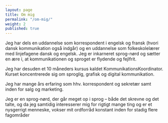 ```yaml
---
layout: page
title: Om mig
permalink: "/om-mig/"
weight: 2
published: true
---
```



Jeg har dels en uddannelse som korrespondent i engelsk og fransk (hvori dansk kommunikation også indgår) og en uddannelse som folkeskolelærer med linjefagene dansk og engelsk. Jeg er inkarneret sprog-nørd og sætter en ære i, at kommunikationen og sproget er flydende og fejlfrit.

Jeg har desuden et 10 måneders kursus kaldet KommunikationsKoordinator. Kurset koncentrerede sig om sproglig, grafisk og digital kommunikation.

Jeg har mange års erfaring som hhv. korrespondent og sekretær samt inden for salg og marketing.

Jeg er en sprog-nørd, der går meget op i sprog – både det skrevne og det talte, og da jeg samtidig interesserer mig for rigtigt mange ting og er et nysgerrigt menneske, vokser mit ordforråd konstant inden for stadig flere fagområder
